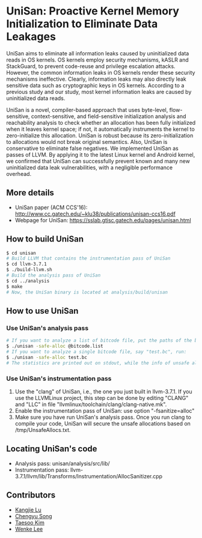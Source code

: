 # UniSan: Proactive Kernel Memory Initialization to Eliminate Data Leakages

UniSan aims to eliminate all information leaks caused by uninitialized data reads in OS kernels. OS kernels employ security mechanisms, kASLR and StackGuard, to prevent code-reuse and privilege escalation attacks. However, the common information leaks in OS kernels render these security mechanisms ineffective. Clearly, information leaks may also directly leak sensitive data such as cryptographic keys in OS kernels. 
According to a previous study and our study, most kernel information leaks are caused by uninitialized data reads. 

UniSan is a novel, compiler-based approach that uses byte-level, flow-sensitive, context-sensitive, and field-sensitive initialization analysis and reachability analysis to check whether an allocation has been fully initialized when it leaves kernel space; if not, it automatically instruments the kernel to zero-initialize this allocation. UniSan is robust because its zero-initialization to allocations would not break original semantics. Also, UniSan is conservative to eliminate false negatives. We implemented UniSan as passes of LLVM. By applying it to the latest Linux kernel and Android kernel, we confirmed that UniSan can successfully prevent known and many new uninitialized data leak vulnerabilities, with a negligible performance overhead.

## More details
* UniSan paper (ACM CCS'16): http://www.cc.gatech.edu/~klu38/publications/unisan-ccs16.pdf
* Webpage for UniSan: https://sslab.gtisc.gatech.edu/pages/unisan.html

## How to build UniSan
  ```sh
  $ cd unisan
  # Build LLVM that contains the instrumentation pass of UniSan
  $ cd llvm-3.7.1
  $ ./build-llvm.sh
  # Build the analysis pass of UniSan
  $ cd ../analysis
  $ make
  # Now, the UniSan binary is located at analysis/build/unisan
  ```
 
## How to use UniSan
### Use UniSan's analysis pass
```sh
# If you want to analyze a list of bitcode file, put the paths of the bitcode files in a list file, e.g., "bitcode.list". Then run:
$ ./unisan -safe-alloc @bitcode.list
# If you want to analyze a single bitcode file, say "test.bc", run:
$ ./unisan -safe-alloc test.bc
# The statistics are printed out on stdout, while the info of unsafe allocations is saved in a temporary file: /tmp/UnsafeAllocs.txt.
```
### Use UniSan's instrumentation pass
1. Use the "clang" of UniSan, i.e., the one you just built in llvm-3.7.1.
If you use the LLVMLinux project, this step can be done by editing "CLANG" and "LLC" in file "llvmlinux/toolchain/clang/clang-native.mk". 
2. Enable the instrumentation pass of UniSan: use option "-fsanitize=alloc"
3. Make sure you have run UniSan's analysis pass. Once you run clang to compile your code, UniSan will secure the unsafe allocations based on /tmp/UnsafeAllocs.txt. 

## Locating UniSan's code
* Analysis pass: unisan/analysis/src/lib/
* Instrumentation pass: llvm-3.7.1/llvm/lib/Transforms/Instrumentation/AllocSanitizer.cpp

## Contributors
* [Kangjie Lu]
* [Chengyu Song]
* [Taesoo Kim]
* [Wenke Lee]

[Kangjie Lu]: <http://www.cc.gatech.edu/~klu38>
[Chengyu Song]: <http://www.cs.ucr.edu/~csong>
[Taesoo Kim]: <https://taesoo.gtisc.gatech.edu>
[Wenke Lee]: <http://wenke.gtisc.gatech.edu>
